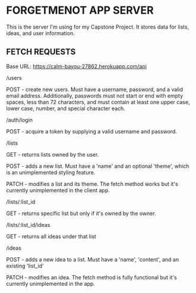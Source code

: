# FORGETMENOT APP SERVER

This is the server I'm using for my Capstone Project. It stores data for lists, ideas, and user information. 

## FETCH REQUESTS



Base URL: https://calm-bayou-27862.herokuapp.com/api

/users

POST - create new users. Must have a username, password, and a valid email address. Additionally, passwords must not start or end with empty spaces, less than 72 characters, and must contain at least one upper case, lower case, number, and special character each.

/auth/login

POST - acquire a token by supplying a valid username and password. 

/lists

GET - returns lists owned by the user. 

POST - adds a new list. Must have a 'name' and an optional 'theme', which is an unimplemented styling feature. 

PATCH - modifies a list and its theme. The fetch method works but it's currently unimplemented in the client app. 

/lists/:list_id

GET - returns specific list but only if it's owned by the owner. 

/lists/:list_id/ideas

GET - returns all ideas under that list

/ideas

POST - adds a new idea to a list. Must have a 'name', 'content', and an existing 'list_id'

PATCH - modifies an idea. The fetch method is fully functional but it's currently unimplemented in the app.